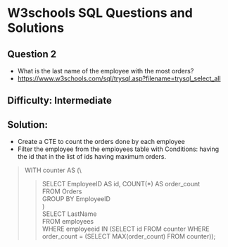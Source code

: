 # W3schools SQL Questions and Solutions

## Question 2

- What is the last name of the employee with the most orders?
- https://www.w3schools.com/sql/trysql.asp?filename=trysql_select_all


## Difficulty: Intermediate

## Solution:

- Create a CTE to count the orders done by each employee
- Filter the employee from the employees table with Conditions: having the id that in the list of ids having maximum orders.

>WITH counter AS (\
>>  SELECT EmployeeID AS id, COUNT(*) AS order_count\
  FROM Orders\
  GROUP BY EmployeeID\
  )\
>SELECT LastName\
FROM employees\
WHERE employeeid IN (SELECT id FROM counter WHERE order_count = (SELECT MAX(order_count) FROM counter));